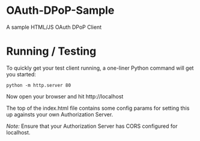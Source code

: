 # OAuth-DPoP-Sample
A sample HTML/JS OAuth DPoP Client

# Running / Testing

To quickly get your test client running, a one-liner Python command will get you started:

```python -m http.server 80```

Now open your browser and hit http://localhost

The top of the index.html file contains some config params for setting this up againsts your own Authorization Server.

*Note:*
Ensure that your Authorization Server has CORS configured for localhost.